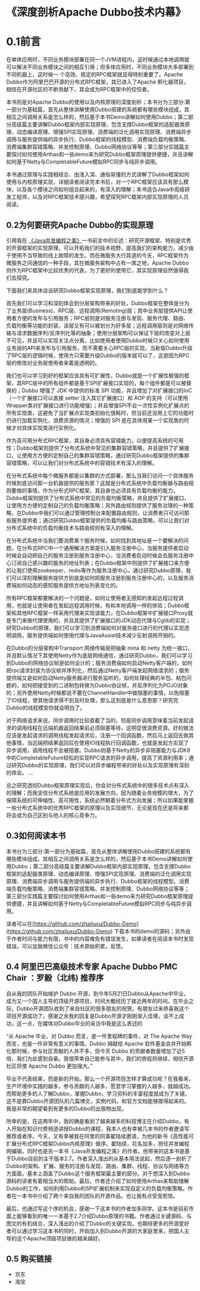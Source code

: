# 《深度剖析Apache Dubbo技术内幕》
# 0.1前言


在单体应用时，不同业务模块部署在同一个JVM进程内，这时候通过本地调用就可以解决不同业务模块之间的相互引用；但多体应用时，不同业务模块大多部署到不同机器上，这时候一 个高效、稳定的RPC框架就显得特别重要了。Apache Dubbo作为阿里巴巴开源的分布式RPC框架，其已进入了Apache 孵化器项目，相信在开源社区的不断贡献下，其会成为RPC框架中的佼佼者。

本书则是对Apache Dubbo的使用以及内核原理的深度剖析；本书分为三部分:第一部分为基础篇，首先从整体讲解使用Dubbo搭建的系统都有哪些模块组成，其相互之间调用关系是怎么样的，然后基于本书Demo讲解如何使用Dubbo；第二部分高级篇主要讲解Dubbo框架内部实现原理，包含支撑Dubbo框架的适配器类原理、动态编译原理、增强SPI实现原理、消费端的泛化调用实现原理、消费端异步调用与服务提供端的异步执行、Dubbo框架的线程模型、消费端负载均衡策略、消费端集群容错策略、并发控制原理、Dubbo网络协议等等；第三部分实践篇主要探讨如何使用Arthas和一些demo来为研究Dubbo框架原理提供便捷，并且讲解如何基于Netty与CompletableFuture模拟RPC同步与纯异步调用。

本书通过原理与实践相结合、由浅入深、通俗易懂的方式讲解了Dubbo框架如何使用与内核原理实现，详细读者阅读完本书后，对一个RPC框架应该具有那么模块，以及各个模块之间如何组合起来的，有深入的理解；本书适合Java中高级研发工程师，以及对RPC框架技术感兴趣，希望探究RPC框架内部实现原理的人员阅读。
##  0.2为何要研究Apache Dubbo的实现原理
引用我在 [《Java并发编程之美》](https://item.jd.com/12450812.html)一书前言中的论述：研究开源框架、特别是优秀的开源框架的实现原理，可以开拓我们的技术视野，提高我们的架构能力，减少由于使用不当导致的线上故障的发生。而在微服务大行其道的今天，RPC框架作为微服务之间通信的一种手段，其在微服务架构中占有一席之地，Apache Dubbo则作为RPC框架中比较优秀的代表，为了更好的使用它，其实现原理自然值得我们去探究。

下面我们来具体谈谈研究Dubbo框架实现原理，我们到底能学到什么？

首先我们可以学习和深刻体会到分层架构带来的好处，Dubbo框架在整体是分为了业务层(Business)、RPC层、远程调用(Remoting)层；其中业务层提供API让使用者方便的发布与引用服务；RPC层则是对服务注册与发现、服务代理、路由、负载均衡等功能的封装，该层又有可以被划分为好多层；远程调用层则是对网络传输与请求数据序列/反序列化等的抽象；使用分层架构可以保证下层的改变对上层不可见，并且可以实现关注点分离，比如使用者使用Dubbo时候只关心如何使用业务层的API来发布与引用服务，而不需要关心RPC层的实现，当新版Dubbo升级了RPC层的逻辑时候，使用方只需要升级Dubbo的版本就可以了，这是因为RPC层的修改对业务层使用者来着是透明的。

我们也可以学习到好的框架应该具有可扩展性，Dubbo就是一个扩展性极强的框架，其RPC层中的所有组件都是基于SPI扩展接口实现的，每个组件都是可以被替换的；Dubbo 增强了 JDK 中提供的标准 SPI 功能，并且增加了对扩展接口的IoC （一个扩展接口可以直接 setter 注入其它扩展接口）和 AOP 的支持（可以使用Wrapper类对扩展接口进行功能增强）；并且增强SPI不会一次性实例化扩展点的所有实现类，这避免了当扩展点实现类初始化很耗时，但当前还没用上它的功能时仍进行加载实例化，浪费资源的情况；增强的 SPI 是在具体用某一个实现类的时候才对具体实现类进行实例化。

作为高可用分布式RPC框架，其自身必须具有容错能力，以便提高系统的可用性；Dubbo框架则提供了分布式系统中常见的集群容错策略，并且提供了扩展接口，让使用方方便的定制自己的集群容错策略，通过研究Dubbo框架提供的集群容错策略，可以让我们对分布式系统中的容错技术有深入的理解。

在分布式系统中每个微服务都是以集群的方式部署，那么当我们访问一个具体服务时候到底访问那一台机器提供的服务那？这就是分布式系统中负载均衡器与路由规则要做的事情，作为分布式RPC框架，其自身也必须具有负载均衡的能力，Dubbo框架则提供了分布式系统中常见的负载均衡策略，并且提供了扩展接口，让使用方方便的定制自己的负载均衡策略；另外路由规则提供了服务治理的一种策略，在Dubbo中我们可以通过管理控制台来配置路由规则，让消费者只可访问那些服务提供者；通过研究Dubbo框架提供的负载均衡与路由策略，可以让我们对分布式系统中的负载均衡技术与路由规则有深入的理解。

在分布式系统中当我们要消费某个服务时候，如何找到其地址是一个要解决的问题，在分布式RPC中一个通用解决方案是引入服务注册中心，当服务提供者启动时候会自动把自己的服务注册到服务注册中心，当消费者启动时候会去服务注册中心订阅自己感兴趣的服务的地址列表；在Dubbo框架中则提供了扩展接口来方便的让我们使用zookeeper、redis等作为服务注册中心，通过研究Dubbo原理，我们可以深刻理解服务提供方到底是如何把服务注册到服务注册中心的，以及服务消费端如何动态的感知服务提供方地址列表变化的。

所有RPC框架都要解决的一个问题是，如何让使用者无感知的发起远程过程调用，也就是让使用者在发起远程调用时候，有和本地调用一样的体验；Dubbo框架和其他RPC框架一样采用代理来实现该能力，在Dubbo框架中扩展接口Proxy就是专门来做代理使用的，并且其提供了扩展接口的JDK动态代理与Cglib的实现；研究Dubbo的原理，我们可以学习到消费端如何对服务接口进行的代理以实现透明调用，服务提供端如何使用代理与JavaAssist技术减少反射调用开销的。

在Dubbo的分层架构中Transport 网络传输层把抽象 mina 和 netty 为统一接口，并且默认情况下其使用Netty作为底层网络通信，通过研究Dubbo，我们可以学习到Dubbo的网络协议帧是如何设计的；服务消费端如何启动Netty客户端的，如何把rpc请求封装为协议帧并序列化，然后通过Netty客户端发起网络请求的；服务提供端又是如何启动Netty服务器进行服务监听的，如何处理经典的半包、粘包问题的，如何把接受到的二进制包转换为Dubbo协议帧，并反序列化为POJO对象的；另外使用Netty时候都说不要在ChannelHandler中做阻塞的事情，以免阻塞了IO线程，使其他请求得不到及时处理，那么这到底是什么意思那？研究完Dubbo的线程模型你就会明白了。

对于网络请求来说，同步调用时比较直截了当的，但是同步调用意味着当前发起请求的调用线程在远端机器返回结果前必须阻塞等待，这明显很浪费资源。好的做法应该是发起请求的调用线程发起请求后，注册一个回调函数，然后马上返回去做其他事情，当远端把结果返回后在使用IO线程执行回调函数，也就是发起方实现了异步调用，调用线程不会被阻塞。Dubbo则基于Netty的异步非阻塞能力与JDK8中的CompletableFuture轻松的实现RPC请求的异步调用，提高了资源利用率；通过研究Dubbo的实现原理，我们可以对异步编程带来的好处以及实现原理有深刻的体会。
...

总之研究透彻Dubbo框架原理实现后，你会对分布式系统中的很多技术点有深入的理解；而我坚信分布式系统是应用的发展方向，因为随着业务规模的增大，为了保障系统的可伸缩性、高可用性，系统必然朝着分布式方向发展；所以如果能掌握一些分布式系统中的优秀RPC框架的原理以及实现细节，无论是现在还是将来都将会成为自己区别与他人的核心竞争力。


## 0.3如何阅读本书
本书分为三部分:第一部分为基础篇，首先从整体讲解使用Dubbo搭建的系统都有哪些模块组成，其相互之间调用关系是怎么样的，然后基于本书Demo讲解如何使用Dubbo；第二部分高级篇主要讲解Dubbo框架内部实现原理，包含支撑Dubbo框架的适配器类原理、动态编译原理、增强SPI实现原理、消费端的泛化调用实现原理、消费端异步调用与服务提供端的异步执行、Dubbo框架的线程模型、消费端负载均衡策略、消费端集群容错策略、并发控制原理、Dubbo网络协议等等；第三部分实践篇主要探讨如何使用Arthas和一些demo来为研究Dubbo框架原理提供便捷，并且讲解如何基于Netty与CompletableFuture模拟RPC同步与纯异步调用。


读者可以在[https://github.com/zhailuxu/Dubbo-Demo](https://github.com/zhailuxu/Dubbo-Demo)
下载本书的demo的源码；另外由于作者时间与能力有限，书中的内容难免有错误发生，如果读者在阅读本书时发现错误，可以加我微信公众号：技术原始积累，反馈。

## 0.4 阿里巴巴高级技术专家 Apache Dubbo PMC Chair ：罗毅（北纬) 推荐序
自从我的团队开始维护 Dubbo 开源，到今年5月21日Dubbo从Apache中毕业，成为又一个国人主导的顶级开源项目，时间大概经历了接近两年的时间。在毕业之际，Dubbo开源团队收到了来自社区的很多朋友的祝贺。有朋友过来恭喜我这个项目开源成功了，感谢之余我的回复是Dubbo开源才刚刚渐入佳境，谈不上成功，这一点，在媒体对Dubbo毕业的采访中我是这么表述的

“从 Apache 毕业，对 Dubbo 而言，是一件里程碑的事件，对 The Apache Way 而言，也是一件非常有意义的事情。Dubbo 捐献给 Apache 软件基金会并开始孵化那时候，参与社区贡献的人并不多，但今天 Dubbo 的贡献者数量增加了近5倍，我们为此感到自豪。我很荣幸自己能参与其中，我们的旅程将继续，相信开源社区将使 Apache Dubbo 更加强大。”

毕业不代表结束，而是新的开始。那么一个开源项目怎样才算成功呢？在我看来，生产环境中实践的越多，参与贡献的人越多，愿意学习掌握的人越多，就越成功。而帮助更多的人了解Dubbo，掌握Dubbo，学习资料的丰富程度就成为了关键。这不是靠Dubbo开源团队的几篇博文，实例代码，和官方文档能够撑得起来的。我是非常的期望看到有更多的Dubbo的出版物出现。

所幸的是，在这两年中，我的确是看到了越来越多的科技博主在介绍Dubbo，有人开始在知识付费频道讲授Dubbo的课程，我本人也有幸被几本书的作者邀请写推荐或者序。今天，又有幸被我在阿里的同事翟陆续邀请，为他的新书《高性能可扩展分布式RPC框架Dubbo内核原理》做序。翟陆续，花名加多，担任并发编程网编辑，同时也是另一本书《Java并发编程之美》的作者。他带来的这本书是基于Dubbo目前的主干版本2.7。作者深入浅出的从基本用法说起，然后逐一剖析了Dubbo的架构、扩展、服务的注册与发现、路由、集群、线程、协议与网络等方方面面，基本上涵盖了Dubbo这个服务框架最主要的部分。对于想深入到Dubbo源码的读者有着相当大的帮助。最后，作者还介绍了如何使用Arthas来帮助理解Dubbo的工作，如何利用Dubbo的SPI扩展机制来实现自定义的负载均衡策略。作者在一本书中介绍了两个来自我的团队的开源作品，也让我有点受宠若惊。

最后，也通过写这个序的机会，感谢一下这本书的作者加多同学。这本书是目前市面上能够看到的唯一一本基于2.7介绍Dubbo原理的书籍。作者通过关键源码、与图文的有机结合，深入浅出的介绍了Dubbo的关键实现。也期待更多的开源爱好者可以通过学习这本书的同时，开始加入到Dubbo开源的大家庭里来，把国人主导的这个Apache顶级项目做的越来越好。


## 0.5 购买链接
- 京东
- 淘宝



